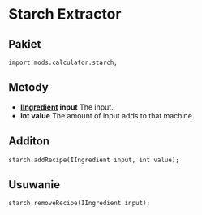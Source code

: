 # Starch Extractor

## Pakiet
```zenscript
import mods.calculator.starch;
```

## Metody

- **[IIngredient](/Vanilla/Variable_Types/IIngredient/) input** The input.
- **int value** The amount of input adds to that machine.


## Additon
```zenscript
starch.addRecipe(IIngredient input, int value);
```

## Usuwanie
```zenscript
starch.removeRecipe(IIngredient input);
```